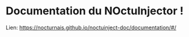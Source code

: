 # Documentation du NOctuInjector !

Lien: https://nocturnais.github.io/noctuinject-doc/documentation/#/
